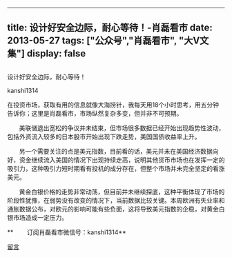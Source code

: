 
---
title:  设计好安全边际，耐心等待！-肖磊看市
date: 2013-05-27
tags: ["公众号","肖磊看市", "大V文集"]
display: false
---


## 



设计好安全边际，耐心等待！




kanshi1314




在投资市场，获取有用的信息就像大海捞针，我每天用18个小时思考，用五分钟告诉你；这里是肖磊看市，市场纵然复杂多变，但并非不可预期。


 &nbsp; &nbsp; &nbsp; &nbsp;美联储退出宽松的争议并未结束，但市场很多数据已经开始出现趋势性波动，包括外资流入较多的日本股市开始出现下跌走势，美国国债收益率上升。

 &nbsp; &nbsp; &nbsp; &nbsp;另一个需要关注的点是美元指数，目前看的话，美元并未在美国经济数据向好，资金继续流入美国的情况下出现持续走高，说明其他货币市场也在发挥一定的吸引力，这种吸引力短时期看有投机的成分存在，但整个市场并未完全坚定的看涨美元。

 &nbsp; &nbsp; &nbsp; &nbsp;黄金白银价格的走势非常动荡，但目前并未继续探底，这种平衡体现了市场的阶段性犹豫，在弱势没有改变的情况下，当前数据比较关键。本周欧洲有失业率和通胀数据公布，对欧元的影响可能有些负面，这将导致美元指数的企稳，对黄金白银市场造成一定压力。

 

 

 

** &nbsp; &nbsp; &nbsp; &nbsp;订阅肖磊看市微信号：kanshi1314**









[留言](javascript:;)


